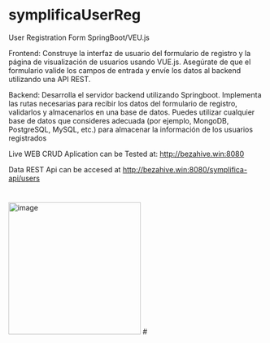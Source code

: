 # symplificaUserReg
User Registration Form SpringBoot/VEU.js

Frontend: Construye la interfaz de usuario del formulario de registro y la página de
visualización de usuarios usando VUE.js. Asegúrate de que el formulario valide los campos de
entrada y envíe los datos al backend utilizando una API REST.

Backend: Desarrolla el servidor backend utilizando Springboot. Implementa las rutas
necesarias para recibir los datos del formulario de registro, validarlos y almacenarlos en una
base de datos. Puedes utilizar cualquier base de datos que consideres adecuada (por ejemplo,
MongoDB, PostgreSQL, MySQL, etc.) para almacenar la información de los usuarios
registrados

Live WEB CRUD Aplication can be Tested at: http://bezahive.win:8080

Data REST Api can be accesed at http://bezahive.win:8080/symplifica-api/users
#
<img width="260" alt="image" src="https://github.com/Zabdieljr/symplificaUserReg/assets/101516536/d0eebb47-d4b2-4b71-8702-3193c16ec943">
#
